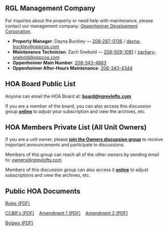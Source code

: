 
## RGL Management Company
For inquiries about the property or need help with maintenance, 
please contact our management company: 
[Oppenheimer Development Corporation](https://oppenheimerdevelopment.com/).

- **Property Manager**: Dayna Buckley &mdash; [208-287-0136](tel:208-287-0136) / [dayna-buckley@oppcos.com](mailto:dayna-buckley@oppcos.com)
- **Maintenance Technician**: Zach Snebold &mdash; [208-509-1081](tel:208-509-1081) / [zachary-snebold@oppcos.com](mailto:zachary-snebold@oppcos.com)
- **Oppenheimer Main Number**: [208-343-4883](tel:208-343-4883)
- **Oppenheimer After-Hours Maintenance**: [208-343-4344](tel:208-343-4344)

## HOA Board Public List
Anyone can email the HOA Board at: 
**[board@rgreylofts.com](mailto:board@rgreylofts.com)**

If you are a member of the board,
you can also access this discussion group 
**[online](https://groups.google.com/forum/#!forum/rgl-board)**
to adjust your subscription and view the archives, etc.

## HOA Members Private List (All Unit Owners)
If you are a unit owner, please
**[join the Owners discussion group](https://groups.google.com/group/rgl-owners/subscribe)**
to receive important announcements and participate in discussions.

Members of this group can reach all of the other owners by sending email to:
[owners@rgreylofts.com](mailto:owners@rgreylofts.com)

Members of this discussion group can also access it 
**[online](https://groups.google.com/forum/#!forum/rgl-owners)**
to adjust subscriptions and view the archives, etc.

## Public HOA Documents
[Rules (PDF)](docs/Rules.pdf)

[CC&R's (PDF)](docs/CCRs.pdf)
&nbsp;&nbsp; [Amendment 1 (PDF)](docs/CCRsAmendment1.pdf)
&nbsp;&nbsp; [Amendment 2 (PDF)](docs/CCRsAmendment2.pdf)

[Bylaws (PDF)](docs/Bylaws.pdf)
